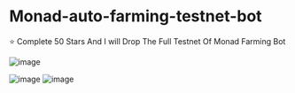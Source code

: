 # Monad-auto-farming-testnet-bot
⭐ Complete 50 Stars And I will Drop The Full Testnet Of Monad Farming Bot

![image](https://github.com/user-attachments/assets/96338a25-e66e-4690-8a41-8adaddb85b21)

![image](https://github.com/user-attachments/assets/0e07f10e-47a4-44f8-bca3-9949d40da4ba)
![image](https://github.com/user-attachments/assets/59669907-45b9-4a32-a2a7-f6032a7d71a5)
